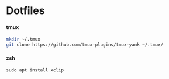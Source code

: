 # Dotfiles

#### tmux
```sh
mkdir ~/.tmux
git clone https://github.com/tmux-plugins/tmux-yank ~/.tmux/
```


#### zsh
```
sudo apt install xclip
```
